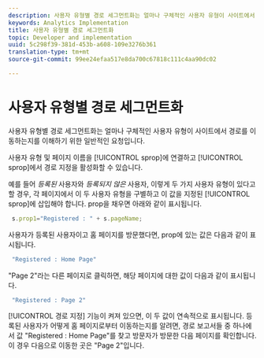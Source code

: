 ```yaml
---
description: 사용자 유형별 경로 세그먼트화는 얼마나 구체적인 사용자 유형이 사이트에서 경로를 이동하는지를 이해하기 위한 일반적인 요청입니다.
keywords: Analytics Implementation
title: 사용자 유형별 경로 세그먼트화
topic: Developer and implementation
uuid: 5c298f39-381d-453b-a608-109e3276b361
translation-type: tm+mt
source-git-commit: 99ee24efaa517e8da700c67818c111c4aa90dc02

---
```



# 사용자 유형별 경로 세그먼트화

사용자 유형별 경로 세그먼트화는 얼마나 구체적인 사용자 유형이 사이트에서 경로를 이동하는지를 이해하기 위한 일반적인 요청입니다.

사용자 유형 및 페이지 이름을 [!UICONTROL sprop]에 연결하고 [!UICONTROL sprop]에서 경로 지정을 활성화할 수 있습니다.

예를 들어 _등록된_ 사용자와 _등록되지 않은_ 사용자, 이렇게 두 가지 사용자 유형이 있다고 할 경우, 각 페이지에서 이 두 사용자 유형을 구별하고 이 값을 지정된 [!UICONTROL sprop]에 삽입해야 합니다. prop을 채우면 아래와 같이 표시됩니다.

```js
 s.prop1="Registered : " + s.pageName;
```

사용자가 등록된 사용자이고 홈 페이지를 방문했다면, prop에 있는 값은 다음과 같이 표시됩니다.

```js
 "Registered : Home Page"
```

"Page 2"라는 다른 페이지로 클릭하면, 해당 페이지에 대한 값이 다음과 같이 표시됩니다.

```js
 "Registered : Page 2"
```

[!UICONTROL 경로 지정] 기능이 켜져 있으면, 이 두 값이 연속적으로 표시됩니다. 등록된 사용자가 어떻게 홈 페이지로부터 이동하는지를 알려면, 경로 보고서들 중 하나에서 값 "Registered : Home Page"를 찾고 방문자가 방문한 다음 페이지를 확인합니다. 이 경우 다음으로 이동한 곳은 "Page 2"입니다.
